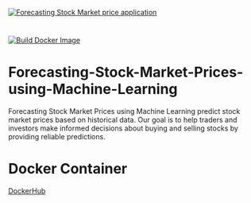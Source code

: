 [![Forecasting Stock Market price application](https://github.com/MSaadMakhdoom/Forecasting-Stock-Market-Prices-using-Machine-Learning/actions/workflows/main-app.yml/badge.svg)](https://github.com/MSaadMakhdoom/Forecasting-Stock-Market-Prices-using-Machine-Learning/actions/workflows/main-app.yml)
#
[![Build Docker Image](https://github.com/MSaadMakhdoom/Forecasting-Stock-Market-Prices-using-Machine-Learning/actions/workflows/docker.yml/badge.svg)](https://github.com/MSaadMakhdoom/Forecasting-Stock-Market-Prices-using-Machine-Learning/actions/workflows/docker.yml)
# Forecasting-Stock-Market-Prices-using-Machine-Learning

Forecasting Stock Market Prices using Machine Learning predict stock market prices based on historical data. Our goal is to help traders and investors make informed decisions about buying and selling stocks by providing reliable predictions.

# Docker Container 
<a href="[https://github.com/Murad9288](https://hub.docker.com/r/saadmakhdoom/forecasting-stock-market-prices-using-machine-learning/tags)" target="_blank">DockerHub </a>
